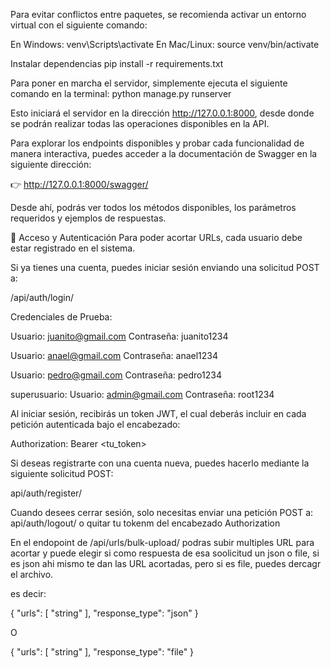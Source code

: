 Para evitar conflictos entre paquetes, se recomienda activar un entorno virtual con el siguiente comando:

En Windows: venv\Scripts\activate
En Mac/Linux: source venv/bin/activate

Instalar dependencias pip install -r requirements.txt

Para poner en marcha el servidor, simplemente ejecuta el siguiente comando en la terminal:
python manage.py runserver

Esto iniciará el servidor en la dirección http://127.0.0.1:8000, desde donde se podrán realizar todas las operaciones disponibles en la API.

Para explorar los endpoints disponibles y probar cada funcionalidad de manera interactiva, puedes acceder a la documentación de Swagger en la siguiente dirección:

👉 http://127.0.0.1:8000/swagger/

Desde ahí, podrás ver todos los métodos disponibles, los parámetros requeridos y ejemplos de respuestas.

🔑 Acceso y Autenticación
Para poder acortar URLs, cada usuario debe estar registrado en el sistema.

Si ya tienes una cuenta, puedes iniciar sesión enviando una solicitud POST a:

/api/auth/login/

Credenciales de Prueba:

Usuario: juanito@gmail.com
Contraseña: juanito1234

Usuario: anael@gmail.com
Contraseña: anael1234

Usuario: pedro@gmail.com
Contraseña: pedro1234

superusuario:
Usuario: admin@gmail.com
Contraseña: root1234

Al iniciar sesión, recibirás un token JWT, el cual deberás incluir en cada petición autenticada bajo el encabezado:

Authorization: Bearer <tu_token>

Si deseas registrarte con una cuenta nueva, puedes hacerlo mediante la siguiente solicitud POST:

api/auth/register/

Cuando desees cerrar sesión, solo necesitas enviar una petición POST a: api/auth/logout/ o quitar tu tokenm del encabezado Authorization



En el endopoint de /api/urls/bulk-upload/ podras subir multiples URL para acortar y puede elegir si como respuesta de esa soolicitud un json o file, si es json ahi mismo te dan las URL acortadas, pero si es file, puedes dercagr el archivo.

es decir:

{
  "urls": [
    "string"
  ],
  "response_type": "json"
}


O


{
  "urls": [
    "string"
  ],
  "response_type": "file"
}





